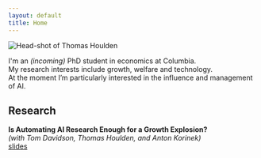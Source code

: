```yaml
---
layout: default
title: Home
---
```


<div class="hero" markdown="1">

<img src="/assets/me.jpg" alt="Head-shot of Thomas Houlden" class="headshot">

<div class="bio">

I'm an <em>(incoming)</em> PhD student in economics at Columbia.  
My research interests include growth, welfare and technology.  
At the moment I’m particularly interested in the influence and management of AI.

</div>
</div>

## Research

**Is Automating AI Research Enough for a Growth Explosion?**  
*(with Tom Davidson, Thomas Houlden, and Anton Korinek)*  
[slides](/assets/papers/ai-growth-explosion-slides.pdf)

